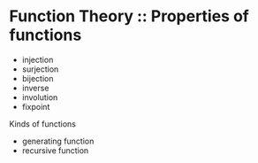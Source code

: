 # Function Theory :: Properties of functions

- injection
- surjection
- bijection
- inverse
- involution
- fixpoint

Kinds of functions
- generating function
- recursive function
